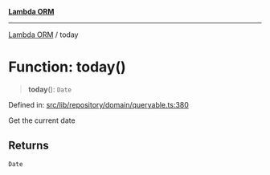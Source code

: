 [**Lambda ORM**](../README.md)

***

[Lambda ORM](../README.md) / today

# Function: today()

> **today**(): `Date`

Defined in: [src/lib/repository/domain/queryable.ts:380](https://github.com/lambda-orm/lambdaorm-base/blob/54d568062b637a6aed5442a048b140146d1f573b/src/lib/repository/domain/queryable.ts#L380)

Get the current date

## Returns

`Date`
